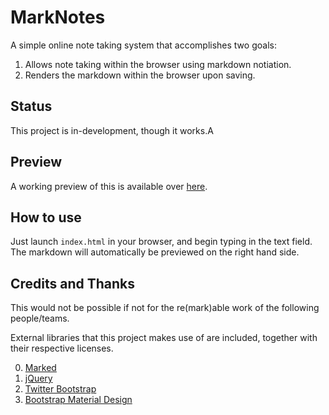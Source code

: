 # MarkNotes

A simple online note taking system that accomplishes two goals:

1. Allows note taking within the browser using markdown notiation.
2. Renders the markdown within the browser upon saving.

## Status

This project is in-development, though it works.A

## Preview
A working preview of this is available over [here](http://chongdashu.itch.io/marknotes).

## How to use
Just launch `index.html` in your browser, and begin typing in the text field. The markdown will automatically be previewed on the right hand side.

## Credits and Thanks
This would not be possible if not for the re(mark)able work of the following people/teams.

External libraries that this project makes use of are included, together with their respective licenses. 

0. [Marked](https://github.com/chjj/marked)
0. [jQuery](http://jquery.com)
0. [Twitter Bootstrap](http://getbootstrap.com)
0. [Bootstrap Material Design](https://fezvrasta.github.io/bootstrap-material-design/bootstrap-elements.html)

